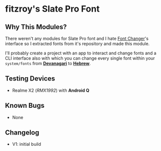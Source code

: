 # fitzroy's Slate Pro Font

## Why This Modules?

There weren't any modules for Slate Pro font and I hate [Font Changer](https://www.github.com/Magisk-Modules-Repo/Fontchanger)'s interface so I extracted fonts from it's repository and made this module.

I'll probably create a project with an app to interact and change fonts and a CLI interface also with which you can change every single font within your `system/fonts` from [**Devanagari**](https://en.wikipedia.org/wiki/Devanagari) to [**Hebrew**](https://en.wikipedia.org/wiki/Hebrew_alphabet).

## Testing Devices

- Realme X2 (_RMX1992_) with **Android Q**

## Known Bugs

- None

## Changelog

- V1: initial build
